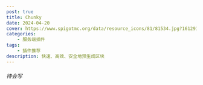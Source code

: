 ```yaml
---
post: true
title: Chunky
date: 2024-04-20
cover: https://www.spigotmc.org/data/resource_icons/81/81534.jpg?1612919814
categories: 
    - 服务端插件
tags:
    - 插件推荐
description: 快速、高效、安全地预生成区块
---
```


###### 待会写
